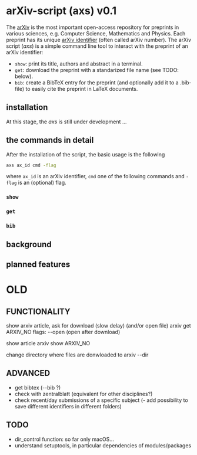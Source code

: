 # arXiv-script (axs) v0.1
The [arXiv](www.arxiv.org) is the most important open-access repository for preprints in various sciences, e.g. Computer Science, Mathematics and Physics. Each preprint has its unique [arXiv identifier](https://arxiv.org/help/arxiv_identifier) (often called arXiv number). The arXiv script (_axs_) is a simple command line tool to interact with the preprint of an arXiv identifier:

- `show`: print its title, authors and abstract in a terminal.
- `get`: download the preprint with a standarized file name (see TODO: below).
- `bib`: create a BibTeX entry for the preprint (and optionally add it to a .bib-file) to easily cite the preprint in LaTeX documents.

## installation
At this stage, the _axs_ is still under development 
...


## the commands in detail
After the installation of the script, the basic usage is the following 
```bash
axs ax_id cmd -flag
```
where `ax_id` is an arXiv identifier, `cmd` one of the following commands and `-flag` is an (optional) flag. 

### `show`

### `get`

### `bib`


## background

## planned features







# OLD
## FUNCTIONALITY
show arxiv article, ask for download (slow delay) (and/or open file)
arxiv get ARXIV_NO
flags: --open (open after download)

show article
arxiv show ARXIV_NO

change directory where files are donwloaded to
arxiv --dir


## ADVANCED
- get bibtex (--bib ?)
- check with zentralblatt (equivalent for other disciplines?)
- check recent/day submissions of a specific subject
(- add possibility to save different identifiers in different folders)


## TODO
- dir_control function: so far only macOS...
- understand setuptools, in particular dependencies of modules/packages

